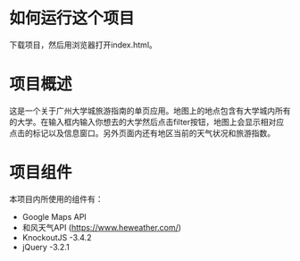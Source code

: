 # 如何运行这个项目
下载项目，然后用浏览器打开index.html。

# 项目概述 
这是一个关于广州大学城旅游指南的单页应用。地图上的地点包含有大学城内所有的大学。在输入框内输入你想去的大学然后点击filter按钮，地图上会显示相对应点击的标记以及信息窗口。另外页面内还有地区当前的天气状况和旅游指数。



# 项目组件

本项目内所使用的组件有：
- Google Maps API
- 和风天气API (https://www.heweather.com/)
- KnockoutJS -3.4.2
- jQuery -3.2.1
